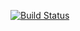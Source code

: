 [![Build Status](https://travis-ci.com/armtsf/IE-Projects.svg?token=xVRkpymyvpXcCu6XgNJy&branch=master)](https://travis-ci.com/armtsf/IE-Projects)
